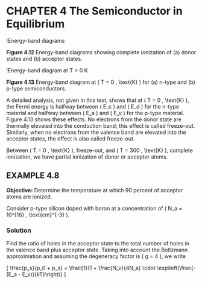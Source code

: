 # CHAPTER 4 The Semiconductor in Equilibrium

!Energy-band diagrams

**Figure 4.12** Energy-band diagrams showing complete ionization of (a) donor states and (b) acceptor states.

!Energy-band diagram at T = 0 K

**Figure 4.13** Energy-band diagram at \( T = 0 \, \text{K} \) for (a) n-type and (b) p-type semiconductors.

A detailed analysis, not given in this text, shows that at \( T = 0 \, \text{K} \), the Fermi energy is halfway between \( E_c \) and \( E_d \) for the n-type material and halfway between \( E_a \) and \( E_v \) for the p-type material. Figure 4.13 shows these effects. No electrons from the donor state are thermally elevated into the conduction band; this effect is called freeze-out. Similarly, when no electrons from the valence band are elevated into the acceptor states, the effect is also called freeze-out.

Between \( T = 0 \, \text{K} \), freeze-out, and \( T = 300 \, \text{K} \), complete ionization, we have partial ionization of donor or acceptor atoms.

## EXAMPLE 4.8

**Objective:** Determine the temperature at which 90 percent of acceptor atoms are ionized.

Consider p-type silicon doped with boron at a concentration of \( N_a = 10^{16} \, \text{cm}^{-3} \).

### Solution

Find the ratio of holes in the acceptor state to the total number of holes in the valence band plus acceptor state. Taking into account the Boltzmann approximation and assuming the degeneracy factor is \( g = 4 \), we write

\[
\frac{p_s}{p_0 + p_s} = \frac{1}{1 + \frac{N_v}{4N_a} \cdot \exp\left(\frac{- (E_a - E_v)}{kT}\right)}
\]